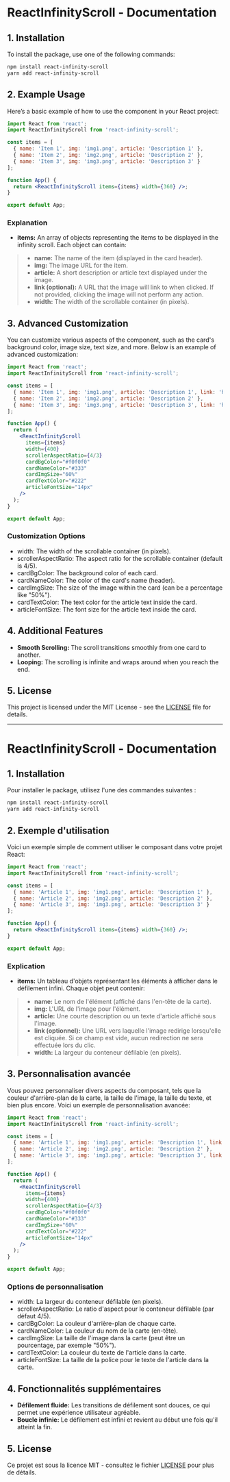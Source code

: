 # ReactInfinityScroll - Documentation


## 1. Installation
To install the package, use one of the following commands:

```bash
npm install react-infinity-scroll
yarn add react-infinity-scroll
```


## 2. Example Usage
Here’s a basic example of how to use the component in your React project:

```jsx
import React from 'react';
import ReactInfinityScroll from 'react-infinity-scroll';

const items = [
  { name: 'Item 1', img: 'img1.png', article: 'Description 1' },
  { name: 'Item 2', img: 'img2.png', article: 'Description 2' },
  { name: 'Item 3', img: 'img3.png', article: 'Description 3' }
];

function App() {
  return <ReactInfinityScroll items={items} width={360} />;
}

export default App;
```

### Explanation
- **items:** An array of objects representing the items to be displayed in the infinity scroll. Each object can contain:

> - **name:** The name of the item (displayed in the card header).
> - **img:** The image URL for the item.
> - **article:** A short description or article text displayed under the image.
> - **link (optional):** A URL that the image will link to when clicked. If not provided, clicking the image will not perform any action.
> - **width:** The width of the scrollable container (in pixels).


## 3. Advanced Customization

You can customize various aspects of the component, such as the card's background color, image size, text size, and more. Below is an example of advanced customization:


```jsx
import React from 'react';
import ReactInfinityScroll from 'react-infinity-scroll';

const items = [
  { name: 'Item 1', img: 'img1.png', article: 'Description 1', link: 'https://example.com/1' },
  { name: 'Item 2', img: 'img2.png', article: 'Description 2' },
  { name: 'Item 3', img: 'img3.png', article: 'Description 3', link: 'https://example.com/3' }
];

function App() {
  return (
    <ReactInfinityScroll
      items={items}
      width={400}
      scrollerAspectRatio={4/3}
      cardBgColor="#f0f0f0"
      cardNameColor="#333"
      cardImgSize="60%"
      cardTextColor="#222"
      articleFontSize="14px"
    />
  );
}

export default App;
```


### Customization Options
- width: The width of the scrollable container (in pixels).
- scrollerAspectRatio: The aspect ratio for the scrollable container (default is 4/5).
- cardBgColor: The background color of each card.
- cardNameColor: The color of the card's name (header).
- cardImgSize: The size of the image within the card (can be a percentage like "50%").
- cardTextColor: The text color for the article text inside the card.
- articleFontSize: The font size for the article text inside the card.


## 4. Additional Features
- **Smooth Scrolling:** The scroll transitions smoothly from one card to another.
- **Looping:** The scrolling is infinite and wraps around when you reach the end.


## 5. License
This project is licensed under the MIT License - see the [LICENSE](LICENSE) file for details.



***


# ReactInfinityScroll - Documentation


## 1. Installation
Pour installer le package, utilisez l'une des commandes suivantes :

```bash
npm install react-infinity-scroll
yarn add react-infinity-scroll
```


## 2. Exemple d'utilisation
Voici un exemple simple de comment utiliser le composant dans votre projet React:

```jsx
import React from 'react';
import ReactInfinityScroll from 'react-infinity-scroll';

const items = [
  { name: 'Article 1', img: 'img1.png', article: 'Description 1' },
  { name: 'Article 2', img: 'img2.png', article: 'Description 2' },
  { name: 'Article 3', img: 'img3.png', article: 'Description 3' }
];

function App() {
  return <ReactInfinityScroll items={items} width={360} />;
}

export default App;
```


### Explication
- **items:** Un tableau d'objets représentant les éléments à afficher dans le défilement infini. Chaque objet peut contenir:
> - **name:** Le nom de l'élément (affiché dans l'en-tête de la carte).
> - **img:** L'URL de l'image pour l'élément.
> - **article:** Une courte description ou un texte d'article affiché sous l'image.
> - **link (optionnel):** Une URL vers laquelle l'image redirige lorsqu'elle est cliquée. Si ce champ est vide, aucun redirection ne sera effectuée lors du clic.
> - **width:** La largeur du conteneur défilable (en pixels).


## 3. Personnalisation avancée
Vous pouvez personnaliser divers aspects du composant, tels que la couleur d'arrière-plan de la carte, la taille de l'image, la taille du texte, et bien plus encore. Voici un exemple de personnalisation avancée:

```jsx
import React from 'react';
import ReactInfinityScroll from 'react-infinity-scroll';

const items = [
  { name: 'Article 1', img: 'img1.png', article: 'Description 1', link: 'https://example.com/1' },
  { name: 'Article 2', img: 'img2.png', article: 'Description 2' },
  { name: 'Article 3', img: 'img3.png', article: 'Description 3', link: 'https://example.com/3' }
];

function App() {
  return (
    <ReactInfinityScroll
      items={items}
      width={400}
      scrollerAspectRatio={4/3}
      cardBgColor="#f0f0f0"
      cardNameColor="#333"
      cardImgSize="60%"
      cardTextColor="#222"
      articleFontSize="14px"
    />
  );
}

export default App;
```


### Options de personnalisation
- width: La largeur du conteneur défilable (en pixels).
- scrollerAspectRatio: Le ratio d'aspect pour le conteneur défilable (par défaut 4/5).
- cardBgColor: La couleur d'arrière-plan de chaque carte.
- cardNameColor: La couleur du nom de la carte (en-tête).
- cardImgSize: La taille de l'image dans la carte (peut être un pourcentage, par exemple "50%").
- cardTextColor: La couleur du texte de l'article dans la carte.
- articleFontSize: La taille de la police pour le texte de l'article dans la carte.


## 4. Fonctionnalités supplémentaires
- **Défilement fluide:** Les transitions de défilement sont douces, ce qui permet une expérience utilisateur agréable.
- **Boucle infinie:** Le défilement est infini et revient au début une fois qu'il atteint la fin.



## 5. License
Ce projet est sous la licence MIT - consultez le fichier [LICENSE](LICENSE) pour plus de détails.
